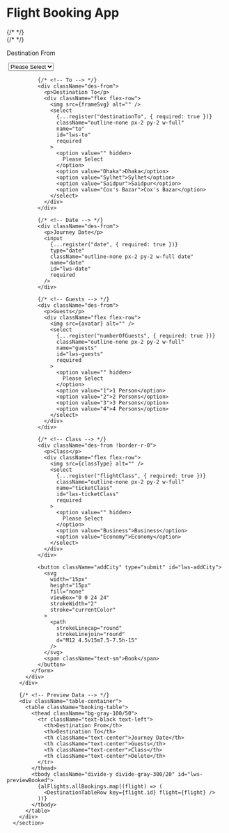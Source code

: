 # Flight Booking App

 <section>
        {/* <!-- Input Data --> */}
        <div className="mt-[160px] mx-4 md:mt-[160px] relative">
          <div className="bg-white rounded-md max-w-6xl w-full mx-auto">
            <form className="first-hero lws-inputform" onSubmit={handleSubmit(onSubmit)}>
              {/* <!-- From --> */}
              <div className="des-from">
                <p>Destination From</p>
                <div className="flex flex-row">
                  <img src={frameSvg} alt="" />
                  <select
                    {...register("destinationFrom", { required: true })}
                    className="outline-none px-2 py-2 w-full"
                    name="from"
                    id="lws-from"
                  >
                    <option value="hidden" hidden>
                      Please Select
                    </option>
                    <option value="Dhaka">Dhaka</option>
                    <option value="Sylhet">Sylhet</option>
                    <option value="Saidpur">Saidpur</option>
                    <option value="Cox's Bazar">Cox's Bazar</option>
                  </select>
                </div>
              </div>

              {/* <!-- To --> */}
              <div className="des-from">
                <p>Destination To</p>
                <div className="flex flex-row">
                  <img src={frameSvg} alt="" />
                  <select
                    {...register("destinationTo", { required: true })}
                    className="outline-none px-2 py-2 w-full"
                    name="to"
                    id="lws-to"
                    required
                  >
                    <option value="" hidden>
                      Please Select
                    </option>
                    <option value="Dhaka">Dhaka</option>
                    <option value="Sylhet">Sylhet</option>
                    <option value="Saidpur">Saidpur</option>
                    <option value="Cox's Bazar">Cox's Bazar</option>
                  </select>
                </div>
              </div>

              {/* <!-- Date --> */}
              <div className="des-from">
                <p>Journey Date</p>
                <input
                  {...register("date", { required: true })}
                  type="date"
                  className="outline-none px-2 py-2 w-full date"
                  name="date"
                  id="lws-date"
                  required
                />
              </div>

              {/* <!-- Guests --> */}
              <div className="des-from">
                <p>Guests</p>
                <div className="flex flex-row">
                  <img src={avatar} alt="" />
                  <select
                    {...register("numberOfGuests", { required: true })}
                    className="outline-none px-2 py-2 w-full"
                    name="guests"
                    id="lws-guests"
                    required
                  >
                    <option value="" hidden>
                      Please Select
                    </option>
                    <option value="1">1 Person</option>
                    <option value="2">2 Persons</option>
                    <option value="3">3 Persons</option>
                    <option value="4">4 Persons</option>
                  </select>
                </div>
              </div>

              {/* <!-- Class --> */}
              <div className="des-from !border-r-0">
                <p>Class</p>
                <div className="flex flex-row">
                  <img src={classType} alt="" />
                  <select
                    {...register("flightClass", { required: true })}
                    className="outline-none px-2 py-2 w-full"
                    name="ticketClass"
                    id="lws-ticketClass"
                    required
                  >
                    <option value="" hidden>
                      Please Select
                    </option>
                    <option value="Business">Business</option>
                    <option value="Economy">Economy</option>
                  </select>
                </div>
              </div>

              <button className="addCity" type="submit" id="lws-addCity">
                <svg
                  width="15px"
                  height="15px"
                  fill="none"
                  viewBox="0 0 24 24"
                  strokeWidth="2"
                  stroke="currentColor"
                >
                  <path
                    strokeLinecap="round"
                    strokeLinejoin="round"
                    d="M12 4.5v15m7.5-7.5h-15"
                  />
                </svg>
                <span className="text-sm">Book</span>
              </button>
            </form>
          </div>
        </div>

        {/* <!-- Preview Data --> */}
        <div className="table-container">
          <table className="booking-table">
            <thead className="bg-gray-100/50">
              <tr className="text-black text-left">
                <th>Destination From</th>
                <th>Destination To</th>
                <th className="text-center">Journey Date</th>
                <th className="text-center">Guests</th>
                <th className="text-center">Class</th>
                <th className="text-center">Delete</th>
              </tr>
            </thead>
            <tbody className="divide-y divide-gray-300/20" id="lws-previewBooked">
              {alFlights.allBookings.map((flight) => (
                <DestinationTableRow key={flight.id} flight={flight} />
              ))}
            </tbody>
          </table>
        </div>
      </section>
